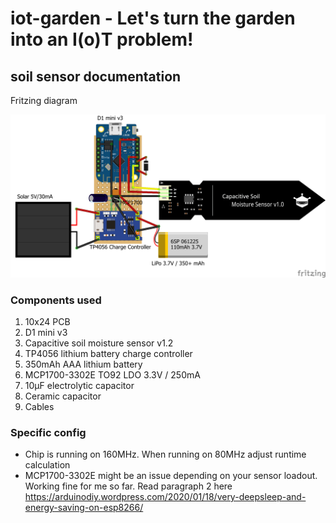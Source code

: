 # iot-garden - Let's turn the garden into an I(o)T problem!
## soil sensor documentation
Fritzing diagram

![A fritzing showing the Soilsensor cabling](Soilsensor.png?raw=true)

### Components used
1. 10x24 PCB
2. D1 mini v3
4. Capacitive soil moisture sensor v1.2 
5. TP4056 lithium battery charge controller
6. 350mAh AAA lithium battery
7. MCP1700-3302E TO92 LDO  3.3V / 250mA
8. 10µF electrolytic capacitor
9. Ceramic capacitor
10. Cables

### Specific config
* Chip is running on 160MHz. When running on 80MHz adjust runtime calculation
* MCP1700-3302E might be an issue depending on your sensor loadout.  Working fine for me so far. Read paragraph 2 here https://arduinodiy.wordpress.com/2020/01/18/very-deepsleep-and-energy-saving-on-esp8266/
